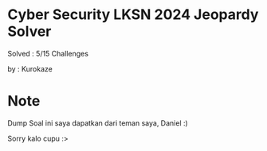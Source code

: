 # Cyber Security LKSN 2024 Jeopardy Solver

Solved : 5/15 Challenges

by : Kurokaze

# Note
Dump Soal ini saya dapatkan dari teman saya, Daniel :)

Sorry kalo cupu :>
